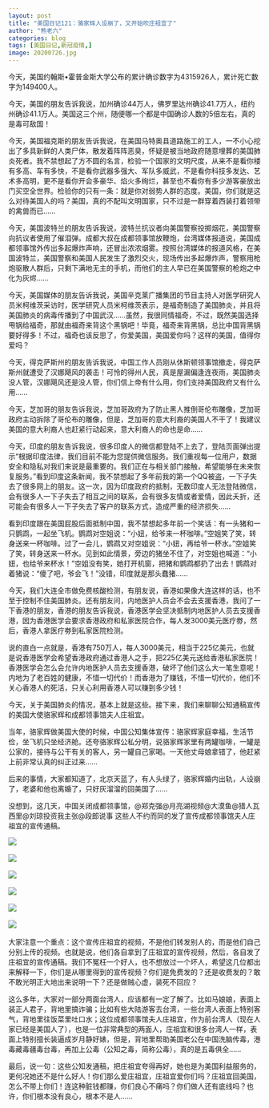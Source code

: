 ```yaml
---
layout: post
title: "美国日记121：骆家辉人设崩了，又开始吹庄祖宜了"
author: "熊老六"
categories: blog
tags: [美国日记,新冠疫情,]
image: 20200726.jpg
---
```

​​​​​​​​​​​​​​​​​​​​​​​​​​​​​​​​​​今天，美国约翰斯•霍普金斯大学公布的累计确诊数字为4315926人，累计死亡数字为149400人。

今天，美国的朋友告诉我说，加州确诊44万人，佛罗里达州确诊41.7万人，纽约州确诊41.1万人。美国这三个州，随便哪一个都是中国确诊人数的5倍左右，真的是毒可敌国！

今天，美国福克斯的朋友告诉我说，在美国马特奥县道路施工的工人，一不小心挖出了多具新鲜的人类尸体，散发着阵阵恶臭，怀疑是被当地政府随意埋葬的美国肺炎死者。我不禁想起了方不圆的名言，检验一个国家的文明尺度，从来不是看你楼有多高、车有多快，不是看你武器多强大、军队多威武，不是看你科技多发达、艺术多高明，更不是看你开会多豪华、焰火多绚烂，甚至也不看你有多少游客豪放出门买空全世界。检验你的只有一条：就是你对弱势人群的态度。美国，你们就是这么对待美国人的吗？美国，真的不配叫文明国家，只不过是一群穿着西装打着领带的禽兽而已……

今天，美国波特兰的朋友告诉我说，波特兰抗议者向美国警察投掷烟花，美国警察向抗议者使用了催泪弹。成都大叔在成都领事馆放鞭炮，台湾媒体报道说，美国成都领事馆外传出多起爆炸声响，还冒出浓浓烟雾。按照台湾媒体的报道风格，在美国波特兰，美国警察和美国人民发生了激烈交火，现场传出多起爆炸声，警察用枪炮驱散人群后，只剩下满地无主的手机，而他们的主人早已在美国警察的枪炮之中化为灰烬……

今天，美国媒体的朋友告诉我说，美国辛克莱广播集团的节目主持人对医学研究人员米柯维茨采访时，医学研究人员米柯维茨表示，是福奇制造了美国肺炎，并且将美国肺炎的病毒传播到了中国武汉……虽然，我很同情福奇，不过，既然美国选择甩锅给福奇，那就由福奇来背这个黑锅吧！毕竟，福奇来背黑锅，总比中国背黑锅要好得多！不过，福奇也该反思了，你爱美国，美国爱你吗？这样的美国，值得你爱吗？

今天，得克萨斯州的朋友告诉我说，中国工作人员刚从休斯顿领事馆撤走，得克萨斯州就遭受了汉娜飓风的袭击！可怜的得州人民，真是屋漏偏逢连夜雨，美国肺炎没人管，汉娜飓风还是没人管，你们信上帝有什么用，你们支持美国政府又有什么用……

今天，芝加哥的朋友告诉我说，芝加哥政府为了防止黑人推倒哥伦布雕像，芝加哥政府主动拆除了哥伦布的雕像，但是，芝加哥的意大利裔的美国人不干了！我建议美国的意大利裔人也赶紧行动起来，意大利裔人的命也是命……

今天，印度的朋友告诉我说，很多印度人的微信都登陆不上去了，登陆页面弹出提示“根据印度法律，我们目前不能为您提供微信服务。我们重视每一位用户，数据安全和隐私对我们来说是最重要的。我们正在与相关部门接触，希望能够在未来恢复服务。”看到印度这条新闻，我不禁想起了多年前我的第一个QQ被盗，一下子失去了很多网上的朋友。这一次，因为印度政府的抵制，无数印度人无法登陆微信，会有很多人一下子失去了相互之间的联系，会有很多友情或者爱情，因此夭折，还可能会有很多人一下子失去了客户的联系方式，造成严重的经济损失……

看到印度跟在美国屁股后面抵制中国，我不禁想起多年前一个笑话：有一头猪和一只鹦鹉，一起坐飞机。鹦鹉对空姐说：“小妞，给爷来一杯咖啡。”空姐笑了笑，转身送来一杯咖啡。过了一会儿，鹦鹉又对空姐说：“小妞，再给爷一杯水。”空姐笑了笑，转身送来一杯水。见到如此情景，旁边的猪坐不住了，对空姐也喊道：“小妞，也给爷来杯水！”空姐没有笑，她打开机窗，把猪和鹦鹉都扔了出去！鹦鹉对着猪说：“傻了吧，爷会飞！”没错，印度就是那头蠢猪……

今天，我们大连全市做免费核酸检测，有朋友说，香港如果像大连这样的话，也不至于控制不住美国肺炎。还有朋友问，内地医护人员会不会去支援香港，我问了一下香港的朋友，香港的朋友告诉我说，香港医学会坚决抵制内地医护人员去支援香港，因为香港医学会要求香港政府和私家医院合作，每人发3000美元医疗劵，然后，香港人拿医疗劵到私家医院检测。

说的直白一点就是，香港有750万人，每人3000美元，相当于225亿美元，也就是说香港医学会希望香港政府通过香港人之手，把225亿美元送给香港私家医院！香港医学会怎么会允许内地医护人员去支援香港，破坏了他们这么大一笔生意呢！内地为了老百姓的健康，不惜一切代价！而香港为了赚钱，不惜一切代价，他们不关心香港人的死活，只关心利用香港人可以赚到多少钱！

今天，关于美国肺炎的情况，基本上就是这些。接下来，我们来聊聊公知通稿宣传的美国大使骆家辉和成都领事馆夫人庄祖宜。

当年，骆家辉做美国大使的时候，中国公知集体宣传：骆家辉家庭幸福，生活节俭，坐飞机只坐经济舱。还夸骆家辉公私分明，说骆家辉家里有两罐咖啡，一罐是公家的，接待与公干有关的客人，另一罐自己家喝。一天他丈母娘拿错了，他赶紧上前非常认真的纠正过来……

后来的事情，大家都知道了，北京天蓝了，有人头绿了，骆家辉婚内出轨，人设崩了，老婆和他也离婚了，只好灰溜溜的回美国了……

没想到，这几天，中国关闭成都领事馆，@郑克强@月亮湖视频@大漠鱼@猎人瓦西里@刘琼投资我主张@段郎说事 这些人不约而同的发了宣传成都领事馆夫人庄祖宜的宣传通稿。

![]({{site.url}}/assets/img/eacedf04ly1gh4r05t8ymj20j615jtws.jpg)  

![]({{site.url}}/assets/img/eacedf04ly1gh4r04vq2tj20j60v9wzi.jpg)  

![]({{site.url}}/assets/img/eacedf04ly1gh4r042j1fj20j615jk8g.jpg)  

![]({{site.url}}/assets/img/eacedf04ly1gh4r037xo2j20j615jh85.jpg)  

![]({{site.url}}/assets/img/eacedf04ly1gh4r02bpptj20j615j7qc.jpg)  

![]({{site.url}}/assets/img/eacedf04ly1gh4r01jh7ij20qo0o5kam.jpg)  

大家注意一个重点：这个宣传庄祖宜的视频，不是他们转发别人的，而是他们自己分别上传的视频。也就是说，他们各自拿到了庄祖宜的宣传视频，然后，各自发了庄祖宜的宣传通稿。我们不冤枉一个好人，也不想放过一个坏人，希望这几位都出来解释一下，你们是从哪里得到的宣传视频？你们是免费发的？还是收费发的？敢不敢光明正大地出来说明一下？还是做贼心虚，装死不回应？

这么多年，大家对一部分两面台湾人，应该都有一定了解了。比如马娘娘，表面上装正人君子，背地里搞诈骗；比如有些大陆游客去台湾，一些台湾人表面上特别客气，背地里往饭菜里吐口水；这位成都领事馆夫人庄祖宜，作为前台湾人（现在人家已经是美国人了），也是一位非常典型的两面人，庄祖宜和很多台湾人一样，表面上特别擅长装逼成岁月静好婊，但是，背地里帮助美国老公在中国洗脑传毒，港毒藏毒疆毒台毒，再加上公毒（公知之毒，简称公毒），真的是五毒俱全……

最后，说一句：这些公知发通稿，把庄祖宜夸得再好，她也是为美国利益服务的，更何况她还不是什么好人！你们那么爱庄祖宜，庄祖宜爱你们吗？庄祖宜回美国，怎么不带上你们！连这种脏钱都赚，你们良心不痛吗？你们做人还有底线吗？也许，你们根本没有良心，根本不是人……​​​​